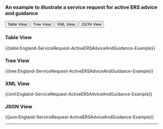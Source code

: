 ### An example to illustrate a service request for active ERS advice and guidance

<div class="tab">
 <button class="tablinks active" onclick="openTab(event, 'Table View')">Table View</button>
 <button class="tablinks" onclick="openTab(event, 'Tree View')">Tree View</button>
  <button class="tablinks" onclick="openTab(event, 'XML View')">XML View</button>
  <button class="tablinks" onclick="openTab(event, 'JSON View')">JSON View</button>
</div>
 
<div id="Table View" class="tabcontent" style="display:block">
  <h3>Table View</h3>
{{table:England-ServiceRequest-ActiveERSAdviceAndGuidance-Example}}
</div>
<div id="Tree View" class="tabcontent">
  <h3>Tree View</h3>
{{tree:England-ServiceRequest-ActiveERSAdviceAndGuidance-Example}}
</div>
<div id="XML View" class="tabcontent">
  <h3>XML View</h3>
{{xml:England-ServiceRequest-ActiveERSAdviceAndGuidance-Example}}
</div>
<div id="JSON View" class="tabcontent">
  <h3>JSON View</h3>
{{json:England-ServiceRequest-ActiveERSAdviceAndGuidance-Example}}
</div>

---
